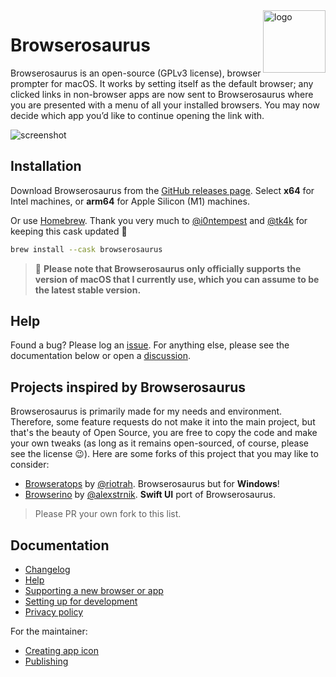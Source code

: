 <img src="./docs/icon_squooshed.png" alt="logo" width="100" height="100" align="right" />

# Browserosaurus

Browserosaurus is an open-source (GPLv3 license), browser prompter for macOS. It
works by setting itself as the default browser; any clicked links in non-browser
apps are now sent to Browserosaurus where you are presented with a menu of all
your installed browsers. You may now decide which app you’d like to continue
opening the link with.

<img src="./docs/screenshot.jpg" alt="screenshot" />

## Installation

Download Browserosaurus from the
[GitHub releases page](https://github.com/will-stone/browserosaurus/releases/latest).
Select **x64** for Intel machines, or **arm64** for Apple Silicon (M1) machines.

Or use [Homebrew](https://formulae.brew.sh/cask/browserosaurus#default). Thank
you very much to [@i0ntempest](https://github.com/i0ntempest) and
[@tk4k](https://github.com/tk4k) for keeping this cask updated 🙏

```sh
brew install --cask browserosaurus
```

> 🚨 **Please note that Browserosaurus only officially supports the version of
> macOS that I currently use, which you can assume to be the latest stable
> version.**

## Help

Found a bug? Please log an
[issue](https://github.com/will-stone/browserosaurus/issues). For anything else,
please see the documentation below or open a
[discussion](https://github.com/will-stone/browserosaurus/discussions).

## Projects inspired by Browserosaurus

Browserosaurus is primarily made for my needs and environment. Therefore, some
feature requests do not make it into the main project, but that's the beauty of
Open Source, you are free to copy the code and make your own tweaks (as long as
it remains open-sourced, of course, please see the license 😉). Here are some
forks of this project that you may like to consider:

- [Browseratops](https://github.com/riotrah/browseratops) by
  [@riotrah](https://github.com/riotrah). Browserosaurus but for **Windows**!
- [Browserino](https://github.com/AlexStrNik/Browserino) by
  [@alexstrnik](https://github.com/AlexStrNik). **Swift UI** port of
  Browserosaurus.

> Please PR your own fork to this list.

## Documentation

- [Changelog](https://github.com/will-stone/browserosaurus/releases)
- [Help](https://github.com/will-stone/browserosaurus/discussions/categories/q-a)
- [Supporting a new browser or app](guide/supporting-a-browser-or-app.md)
- [Setting up for development](guide/setting-up-for-development.md)
- [Privacy policy](guide/privacy.md)

For the maintainer:

- [Creating app icon](guide/creating-app-icon.md)
- [Publishing](guide/publishing.md)
